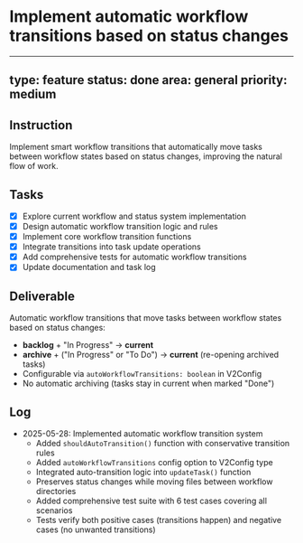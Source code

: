 # Implement automatic workflow transitions based on status changes

---
type: feature
status: done
area: general
priority: medium
---


## Instruction
Implement smart workflow transitions that automatically move tasks between workflow states based on status changes, improving the natural flow of work.

## Tasks
- [x] Explore current workflow and status system implementation
- [x] Design automatic workflow transition logic and rules
- [x] Implement core workflow transition functions
- [x] Integrate transitions into task update operations
- [x] Add comprehensive tests for automatic workflow transitions
- [x] Update documentation and task log

## Deliverable
Automatic workflow transitions that move tasks between workflow states based on status changes:
- **backlog** + "In Progress" → **current**
- **archive** + ("In Progress" or "To Do") → **current** (re-opening archived tasks)
- Configurable via `autoWorkflowTransitions: boolean` in V2Config
- No automatic archiving (tasks stay in current when marked "Done")

## Log
- 2025-05-28: Implemented automatic workflow transition system
  - Added `shouldAutoTransition()` function with conservative transition rules
  - Added `autoWorkflowTransitions` config option to V2Config type
  - Integrated auto-transition logic into `updateTask()` function
  - Preserves status changes while moving files between workflow directories
  - Added comprehensive test suite with 6 test cases covering all scenarios
  - Tests verify both positive cases (transitions happen) and negative cases (no unwanted transitions)
